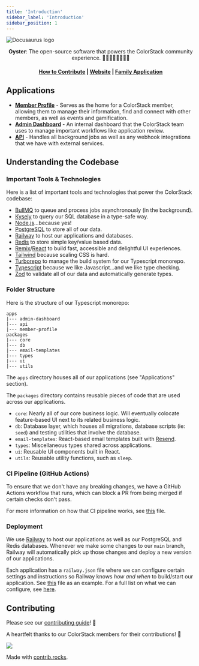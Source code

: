 ```yaml
---
title: 'Introduction'
sidebar_label: 'Introduction'
sidebar_position: 1
---
```


![Docusaurus logo](/img/colorstack-wordmark.png)

<p align="center"><b>Oyster</b>: The open-source software that powers the ColorStack community experience. ✊🏿✊🏾✊🏽✊🏼</p>

<h4 align="center">
  <a href="./CONTRIBUTING">How to Contribute</a> |
  <a href="https://colorstack.org">Website</a> |
  <a href="https://app.colorstack.io/apply">Family Application</a>
</h4>

<!-- <img src="./apps/member-profile/public/images/member-profile-home.png" width="100%" alt="Member Profile" style="border-radius: 8px;" /> -->

## Applications

- [**Member Profile**](https://github.com/colorstackorg/oyster/blob/main/apps/member-profile/package.json) -
  Serves as the home for a ColorStack member, allowing them to manage their
  information, find and connect with other members, as well as events and
  gamification.
- [**Admin Dashboard**](https://github.com/colorstackorg/oyster/blob/main/apps/admin-dashboard/package.json) -
  An internal dashboard that the ColorStack team uses to manage important
  workflows like application review.
- [**API**](https://github.com/colorstackorg/oyster/blob/main/apps/api/package.json) -
  Handles all background jobs as well as any webhook integrations that we have
  with external services.

## Understanding the Codebase

### Important Tools & Technologies

Here is a list of important tools and technologies that power the ColorStack
codebase:

- [BullMQ](https://docs.bullmq.io) to queue and process jobs asynchronously (in
  the background).
- [Kysely](https://kysely.dev) to query our SQL database in a type-safe way.
- [Node.js](https://nodejs.org/en/about)...because yes!
- [PostgreSQL](https://www.postgresql.org/docs/15/index.html) to store all of
  our data.
- [Railway](https://railway.app) to host our applications and databases.
- [Redis](https://redis.io) to store simple key/value based data.
- [Remix](https://remix.run)/[React](https://react.dev) to build fast,
  accessible and delightful UI experiences.
- [Tailwind](https://tailwindcss.com) because scaling CSS is hard.
- [Turborepo](https://turbo.build/repo) to manage the build system for our
  Typescript monorepo.
- [Typescript](https://www.typescriptlang.org) because we like Javascript...and
  we like type checking.
- [Zod](https://zod.dev) to validate all of our data and automatically generate
  types.

### Folder Structure

Here is the structure of our Typescript monorepo:

```
apps
|--- admin-dashboard
|--- api
|--- member-profile
packages
|--- core
|--- db
|--- email-templates
|--- types
|--- ui
|--- utils
```

The `apps` directory houses all of our applications (see "Applications"
section).

The `packages` directory contains reusable pieces of code that are used across
our applications.

- `core`: Nearly all of our core business logic. Will eventually colocate
  feature-based UI next to its related business logic.
- `db`: Database layer, which houses all migrations, database scripts (ie:
  `seed`) and testing utilities that involve the database.
- `email-templates`: React-based email templates built with
  [Resend](https://resend.com).
- `types`: Miscellaneous types shared across applications.
- `ui`: Reusable UI components built in React.
- `utils`: Reusable utility functions, such as `sleep`.

### CI Pipeline (GitHub Actions)

To ensure that we don't have any breaking changes, we have a GitHub Actions
workflow that runs, which can block a PR from being merged if certain checks
don't pass.

For more information on how that CI pipeline works, see
[this](https://github.com/colorstackorg/oyster/blob/main/.github/workflows/ci.yml)
file.

### Deployment

We use [Railway](https://railway.app) to host our applications as well as our
PostgreSQL and Redis databases. Whenever we make some changes to our `main`
branch, Railway will automatically pick up those changes and deploy a new
version of our applications.

Each application has a `railway.json` file where we can configure certain
settings and instructions so Railway knows _how and when_ to build/start our
application. See
[this](https://github.com/colorstackorg/oyster/blob/main/apps/api/railway.json)
file as an example. For a full list on what we can configure, see
[here](https://docs.railway.app/reference/config-as-code#configurable-settings).

## Contributing

Please see our [contributing guide](./CONTRIBUTING.md)! 👋

A heartfelt thanks to our ColorStack members for their contributions! 🙏

<a href="https://github.com/colorstackorg/oyster/graphs/contributors">
  <img src="https://contrib.rocks/image?repo=colorstackorg/oyster" />
</a>

Made with [contrib.rocks](https://contrib.rocks).
